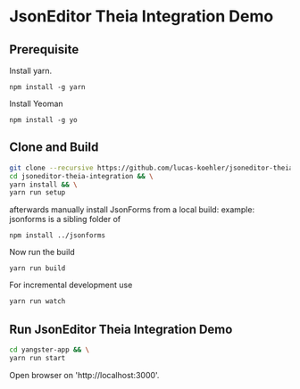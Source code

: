 # JsonEditor Theia Integration Demo

## Prerequisite
Install yarn.
```
npm install -g yarn
```


Install Yeoman
```
npm install -g yo
```
## Clone and Build


```bash
git clone --recursive https://github.com/lucas-koehler/jsoneditor-theia-integration.git && \
cd jsoneditor-theia-integration && \
yarn install && \
yarn run setup
```

afterwards manually install JsonForms from a local build:
example: jsonforms is a sibling folder of
```
npm install ../jsonforms
```

Now run the build
```
yarn run build
```

For incremental development use
```bash
yarn run watch
```

## Run JsonEditor Theia Integration Demo

```bash
cd yangster-app && \
yarn run start
```

Open browser on 'http://localhost:3000'.

